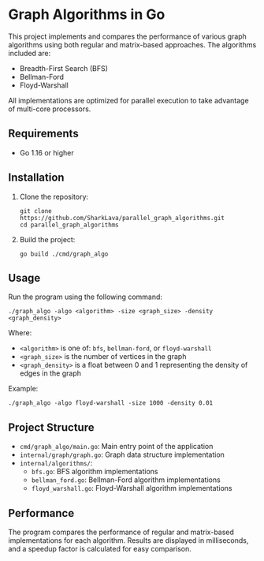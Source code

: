 # Graph Algorithms in Go

This project implements and compares the performance of various graph algorithms using both regular and matrix-based approaches. The algorithms included are:

- Breadth-First Search (BFS)
- Bellman-Ford
- Floyd-Warshall

All implementations are optimized for parallel execution to take advantage of multi-core processors.

## Requirements

- Go 1.16 or higher

## Installation

1. Clone the repository:
   ```
   git clone https://github.com/SharkLava/parallel_graph_algorithms.git
   cd parallel_graph_algorithms
   ```

2. Build the project:
   ```
   go build ./cmd/graph_algo
   ```

## Usage

Run the program using the following command:

```
./graph_algo -algo <algorithm> -size <graph_size> -density <graph_density>
```

Where:
- `<algorithm>` is one of: `bfs`, `bellman-ford`, or `floyd-warshall`
- `<graph_size>` is the number of vertices in the graph
- `<graph_density>` is a float between 0 and 1 representing the density of edges in the graph

Example:
```
./graph_algo -algo floyd-warshall -size 1000 -density 0.01
```

## Project Structure

- `cmd/graph_algo/main.go`: Main entry point of the application
- `internal/graph/graph.go`: Graph data structure implementation
- `internal/algorithms/`:
  - `bfs.go`: BFS algorithm implementations
  - `bellman_ford.go`: Bellman-Ford algorithm implementations
  - `floyd_warshall.go`: Floyd-Warshall algorithm implementations

## Performance

The program compares the performance of regular and matrix-based implementations for each algorithm. Results are displayed in milliseconds, and a speedup factor is calculated for easy comparison.
